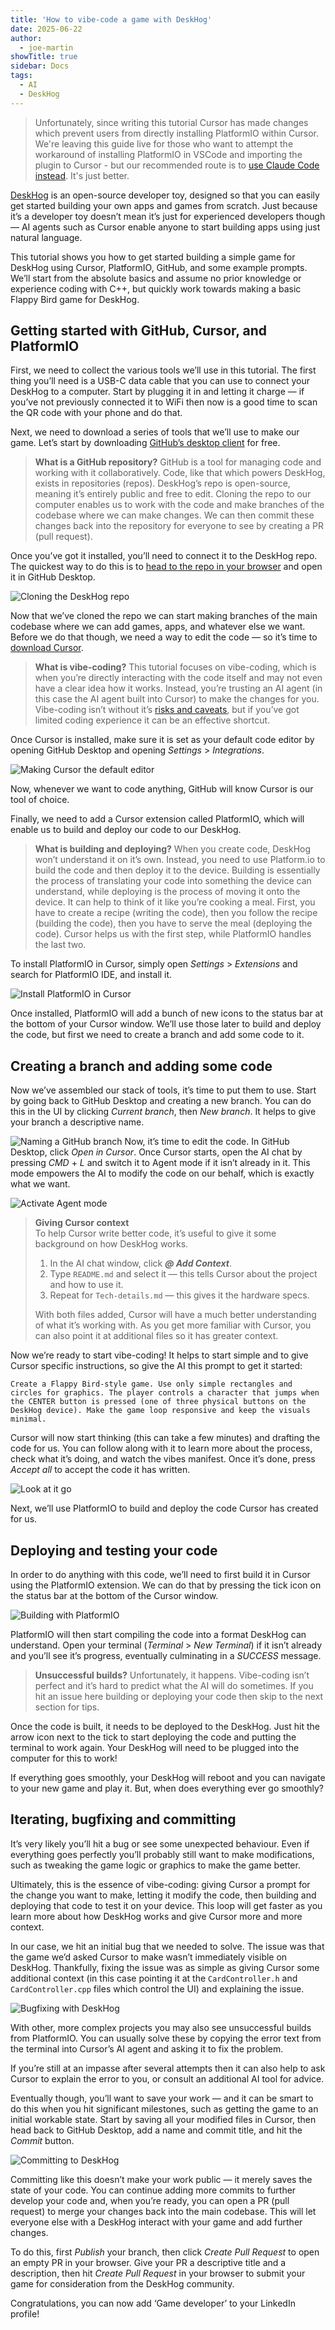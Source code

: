 ```yaml
---
title: 'How to vibe-code a game with DeskHog'
date: 2025-06-22
author:
  - joe-martin
showTitle: true
sidebar: Docs
tags:
  - AI
  - DeskHog
---
```


> Unfortunately, since writing this tutorial Cursor has made changes which prevent users from directly installing PlatformIO within Cursor. We're leaving this guide live for those who want to attempt the workaround of installing PlatformIO in VSCode and importing the plugin to Cursor - but our recommended route is to [use Claude Code instead](/tutorials/deskhog-claude-tutorial). It's just better. 

[DeskHog](/deskhog) is an open-source developer toy, designed so that you can easily get started building your own apps and games from scratch. Just because it’s a developer toy doesn’t mean it’s just for experienced developers though — AI agents such as Cursor enable anyone to start building apps using just natural language. 

This tutorial shows you how to get started building a simple game for DeskHog using Cursor, PlatformIO, GitHub, and some example prompts. We’ll start from the absolute basics and assume no prior knowledge or experience coding with C++, but quickly work towards making a basic Flappy Bird game for DeskHog.

## Getting started with GitHub, Cursor, and PlatformIO

First, we need to collect the various tools we’ll use in this tutorial. The first thing you’ll need is a USB-C data cable that you can use to connect your DeskHog to a computer. Start by plugging it in and letting it charge — if you’ve not previously connected it to WiFi then now is a good time to scan the QR code with your phone and do that.

Next, we need to download a series of tools that we’ll use to make our game. Let’s start by downloading [GitHub’s desktop client](https://desktop.github.com/download/) for free. 

> **What is a GitHub repository?** 
> GitHub is a tool for managing code and working with it collaboratively. Code, like that which powers DeskHog, exists in repositories (repos). DeskHog’s repo is open-source, meaning it’s entirely public and free to edit. Cloning the repo to our computer enables us to work with the code and make branches of the codebase where we can make changes. We can then commit these changes back into the repository for everyone to see by creating a PR (pull request). 

Once you’ve got it installed, you’ll need to connect it to the DeskHog repo. The quickest way to do this is to [head to the repo in your browser](https://github.com/PostHog/DeskHog) and open it in GitHub Desktop.

![Cloning the DeskHog repo](https://res.cloudinary.com/dmukukwp6/image/upload/clone_deskhog_repo_f295fb80e0.png)

Now that we’ve cloned the repo we can start making branches of the main codebase where we can add games, apps, and whatever else we want. Before we do that though, we need a way to edit the code — so it’s time to [download Cursor](https://www.cursor.com/downloads). 

> **What is vibe-coding?**
> This tutorial focuses on vibe-coding, which is when you’re directly interacting with the code itself and may not even have a clear idea how it works. Instead, you’re trusting an AI agent (in this case the AI agent built into Cursor) to make the changes for you. Vibe-coding isn’t without it’s [risks and caveats](https://github.com/PostHog/DeskHog?tab=readme-ov-file#-vibe-coding-with-ai-agents), but if you’ve got limited coding experience it can be an effective shortcut.

Once Cursor is installed, make sure it is set as your default code editor by opening GitHub Desktop and opening _Settings_ > _Integrations_.

![Making Cursor the default editor](https://res.cloudinary.com/dmukukwp6/image/upload/default_cursor_161af9a109.png)

Now, whenever we want to code anything, GitHub will know Cursor is our tool of choice. 

Finally, we need to add a Cursor extension called PlatformIO, which will enable us to build and deploy our code to our DeskHog.

> **What is building and deploying?**
> When you create code, DeskHog won’t understand it on it’s own. Instead, you need to use Platform.io to build the code and then deploy it to the device. Building is essentially the process of translating your code into something the device can understand, while deploying is the process of moving it onto the device.
> It can help to think of it like you’re cooking a meal. First, you have to create a recipe (writing the code), then you follow the recipe (building the code), then you have to serve the meal (deploying the code). Cursor helps us with the first step, while PlatformIO handles the last two.

To install PlatformIO in Cursor, simply open _Settings_ > _Extensions_ and search for PlatformIO IDE, and install it. 

![Install PlatformIO in Cursor](https://res.cloudinary.com/dmukukwp6/image/upload/install_platformio_57bf2aaa53.png)

Once installed, PlatformIO will add a bunch of new icons to the status bar at the bottom of your Cursor window. We’ll use those later to build and deploy the code, but first we need to create a branch and add some code to it. 

## Creating a branch and adding some code

Now we’ve assembled our stack of tools, it’s time to put them to use. Start by going back to GitHub Desktop and creating a new branch. You can do this in the UI by clicking _Current branch_, then _New branch_. It helps to give your branch a descriptive name. 

![Naming a GitHub branch](https://res.cloudinary.com/dmukukwp6/image/upload/name_branch_b8648248ff.png)
Now, it’s time to edit the code. In GitHub Desktop, click _Open in Cursor_. Once Cursor starts, open the AI chat by pressing _CMD_ + _L_ and switch it to Agent mode if it isn’t already in it. This mode empowers the AI to modify the code on our behalf, which is exactly what we want.

![Activate Agent mode](https://res.cloudinary.com/dmukukwp6/image/upload/cursor_agent_2f95b44135.png)

> **Giving Cursor context**  
> To help Cursor write better code, it’s useful to give it some background on how DeskHog works.  
>  
> 1. In the AI chat window, click **_@ Add Context_**.  
> 2. Type `README.md` and select it — this tells Cursor about the project and how to use it.  
> 3. Repeat for `Tech-details.md` — this gives it the hardware specs.  
>  
> With both files added, Cursor will have a much better understanding of what it’s working with. As you get more familiar with Cursor, you can also point it at additional files so it has greater context.

Now we’re ready to start vibe-coding! It helps to start simple and to give Cursor specific instructions, so give the AI this prompt to get it started:

```
Create a Flappy Bird-style game. Use only simple rectangles and circles for graphics. The player controls a character that jumps when the CENTER button is pressed (one of three physical buttons on the DeskHog device). Make the game loop responsive and keep the visuals minimal.
```

Cursor will now start thinking (this can take a few minutes) and drafting the code for us. You can follow along with it to learn more about the process, check what it’s doing, and watch the vibes manifest. Once it’s done, press _Accept all_ to accept the code it has written. 

![Look at it go](https://res.cloudinary.com/dmukukwp6/image/upload/flappy_prompt_f54c8dc003.png)

Next, we’ll use PlatformIO to build and deploy the code Cursor has created for us. 

## Deploying and testing your code

In order to do anything with this code, we’ll need to first build it in Cursor using the PlatformIO extension. We can do that by pressing the tick icon on the status bar at the bottom of the Cursor window. 

![Building with PlatformIO](https://res.cloudinary.com/dmukukwp6/image/upload/build_529f9e723a.png)

PlatformIO will then start compiling the code into a format DeskHog can understand. Open your terminal (_Terminal_ > _New Terminal_) if it isn’t already and you’ll see it’s progress, eventually culminating in a _SUCCESS_ message. 

> **Unsuccessful builds?** 
> Unfortunately, it happens. Vibe-coding isn’t perfect and it’s hard to predict what the AI will do sometimes. If you hit an issue here building or deploying your code then skip to the next section for tips. 

Once the code is built, it needs to be deployed to the DeskHog. Just hit the arrow icon next to the tick to start deploying the code and putting the terminal to work again. Your DeskHog will need to be plugged into the computer for this to work!

If everything goes smoothly, your DeskHog will reboot and you can navigate to your new game and play it. But, when does everything ever go smoothly?

## Iterating, bugfixing and committing 

It’s very likely you’ll hit a bug or see some unexpected behaviour. Even if everything goes perfectly you’ll probably still want to make modifications, such as tweaking the game logic or graphics to make the game better.

Ultimately, this is the essence of vibe-coding: giving Cursor a prompt for the change you want to make, letting it modify the code, then building and deploying that code to test it on your device. This loop will get faster as you learn more about how DeskHog works and give Cursor more and more context.

In our case, we hit an initial bug that we needed to solve. The issue was that the game we’d asked Cursor to make wasn’t immediately visible on DeskHog. Thankfully, fixing the issue was as simple as giving Cursor some additional context (in this case pointing it at the `CardController.h` and `CardController.cpp` files which control the UI) and explaining the issue. 

![Bugfixing with DeskHog](https://res.cloudinary.com/dmukukwp6/image/upload/bugfix_1d7afe0708.png)

With other, more complex projects you may also see unsuccessful builds from PlatformIO. You can usually solve these by copying the error text from the terminal into Cursor’s AI agent and asking it to fix the problem.

If you’re still at an impasse after several attempts then it can also help to ask Cursor to explain the error to you, or consult an additional AI tool for advice.

Eventually though, you’ll want to save your work — and it can be smart to do this when you hit significant milestones, such as getting the game to an initial workable state. Start by saving all your modified files in Cursor, then head back to GitHub Desktop, add a name and commit title, and hit the _Commit_ button.

![Committing to DeskHog](https://res.cloudinary.com/dmukukwp6/image/upload/commit_7c2a93795d.png)

Committing like this doesn’t make your work public — it merely saves the state of your code. You can continue adding more commits to further develop your code and, when you’re ready, you can open a PR (pull request) to merge your changes back into the main codebase. This will let everyone else with a DeskHog interact with your game and add further changes. 

To do this, first _Publish_ your branch, then click _Create Pull Request_ to open an empty PR in your browser. Give your PR a descriptive title and a description, then hit _Create Pull Request_ in your browser to submit your game for consideration from the DeskHog community. 

Congratulations, you can now add ‘Game developer’ to your LinkedIn profile!

<NewsletterForm />